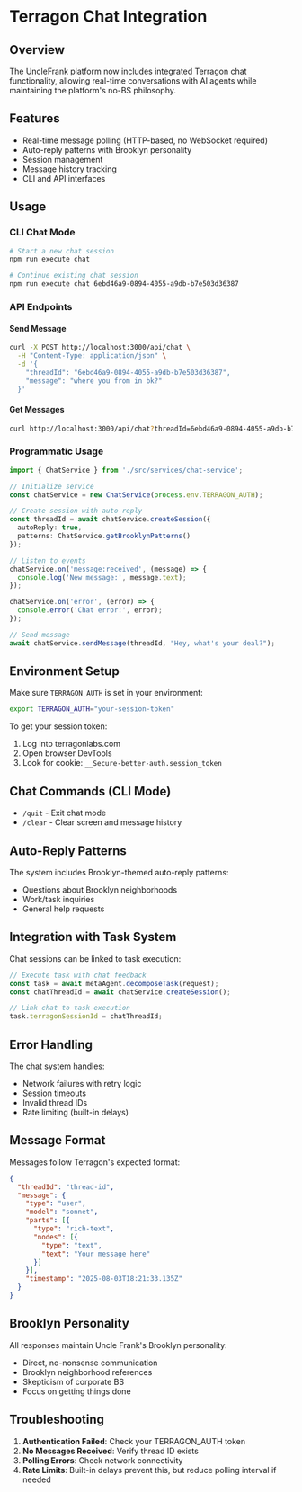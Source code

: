 # Terragon Chat Integration

## Overview
The UncleFrank platform now includes integrated Terragon chat functionality, allowing real-time conversations with AI agents while maintaining the platform's no-BS philosophy.

## Features
- Real-time message polling (HTTP-based, no WebSocket required)
- Auto-reply patterns with Brooklyn personality
- Session management
- Message history tracking
- CLI and API interfaces

## Usage

### CLI Chat Mode
```bash
# Start a new chat session
npm run execute chat

# Continue existing chat session
npm run execute chat 6ebd46a9-0894-4055-a9db-b7e503d36387
```

### API Endpoints

#### Send Message
```bash
curl -X POST http://localhost:3000/api/chat \
  -H "Content-Type: application/json" \
  -d '{
    "threadId": "6ebd46a9-0894-4055-a9db-b7e503d36387",
    "message": "where you from in bk?"
  }'
```

#### Get Messages
```bash
curl http://localhost:3000/api/chat?threadId=6ebd46a9-0894-4055-a9db-b7e503d36387
```

### Programmatic Usage

```typescript
import { ChatService } from './src/services/chat-service';

// Initialize service
const chatService = new ChatService(process.env.TERRAGON_AUTH);

// Create session with auto-reply
const threadId = await chatService.createSession({
  autoReply: true,
  patterns: ChatService.getBrooklynPatterns()
});

// Listen to events
chatService.on('message:received', (message) => {
  console.log('New message:', message.text);
});

chatService.on('error', (error) => {
  console.error('Chat error:', error);
});

// Send message
await chatService.sendMessage(threadId, "Hey, what's your deal?");
```

## Environment Setup

Make sure `TERRAGON_AUTH` is set in your environment:

```bash
export TERRAGON_AUTH="your-session-token"
```

To get your session token:
1. Log into terragonlabs.com
2. Open browser DevTools
3. Look for cookie: `__Secure-better-auth.session_token`

## Chat Commands (CLI Mode)
- `/quit` - Exit chat mode
- `/clear` - Clear screen and message history

## Auto-Reply Patterns

The system includes Brooklyn-themed auto-reply patterns:
- Questions about Brooklyn neighborhoods
- Work/task inquiries
- General help requests

## Integration with Task System

Chat sessions can be linked to task execution:

```typescript
// Execute task with chat feedback
const task = await metaAgent.decomposeTask(request);
const chatThreadId = await chatService.createSession();

// Link chat to task execution
task.terragonSessionId = chatThreadId;
```

## Error Handling

The chat system handles:
- Network failures with retry logic
- Session timeouts
- Invalid thread IDs
- Rate limiting (built-in delays)

## Message Format

Messages follow Terragon's expected format:
```json
{
  "threadId": "thread-id",
  "message": {
    "type": "user",
    "model": "sonnet",
    "parts": [{
      "type": "rich-text",
      "nodes": [{
        "type": "text",
        "text": "Your message here"
      }]
    }],
    "timestamp": "2025-08-03T18:21:33.135Z"
  }
}
```

## Brooklyn Personality

All responses maintain Uncle Frank's Brooklyn personality:
- Direct, no-nonsense communication
- Brooklyn neighborhood references
- Skepticism of corporate BS
- Focus on getting things done

## Troubleshooting

1. **Authentication Failed**: Check your TERRAGON_AUTH token
2. **No Messages Received**: Verify thread ID exists
3. **Polling Errors**: Check network connectivity
4. **Rate Limits**: Built-in delays prevent this, but reduce polling interval if needed